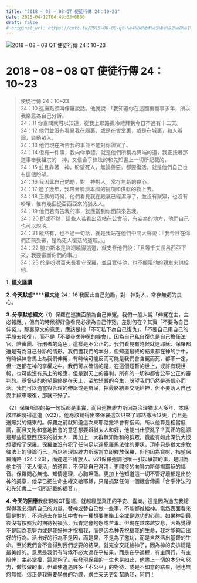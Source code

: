 ```yaml
---
title: "2018 – 08 – 08 QT 使徒行傳 24：10~23"
date: 2025-04-12T04:49:03+0800
draft: false
# original_url: https://cmtc.tw/2018-08-08-qt-%e4%bd%bf%e5%be%92%e8%a1%8c%e5%82%b3-24%ef%bc%9a1023
---
```


![2018 – 08 – 08 QT 使徒行傳 24：10\~23](/images/qt.jpg   "2018 – 08 – 08 QT 使徒行傳 24：10\~23")

# 2018 – 08 – 08 QT 使徒行傳 24：10\~23

> 使徒行傳 24：10\~23  
> 24：10 巡撫點頭叫保羅說話。他就說：「我知道你在這國裏斷事多年，所以我樂意為自己分訴。  
> 24：11 你查問就可以知道，從我上耶路撒冷禮拜到今日不過有十二天。  
> 24：12 他們並沒有看見我在殿裏，或是在會堂裏，或是在城裏，和人辯論，聳動眾人。  
> 24：13 他們現在所告我的事並不能對你證實了。  
> 24：14 但有一件事，我向你承認，就是他們所稱為異端的道，我正按著那道事奉我祖宗的　神，又信合乎律法的和先知書上一切所記載的，  
> 24：15 並且靠著　神，盼望死人，無論善惡，都要復活，就是他們自己也有這個盼望。  
> 24：16 我因此自己勉勵，對　神對人，常存無虧的良心。  
> 24：17 過了幾年，我帶著賙濟本國的捐項和供獻的物上去。  
> 24：18 正獻的時候，他們看見我在殿裏已經潔淨了，並沒有聚眾，也沒有吵嚷，惟有幾個從亞西亞來的猶太人。  
> 24：19 他們若有告我的事，就應當到你面前來告我。  
> 24：20 即或不然，這些人若看出我站在公會前，有妄為的地方，他們自己也可以說明。  
> 24：21 縱然有，也不過一句話，就是我站在他們中間大聲說：『我今日在你們面前受審，是為死人復活的道理。』」  
> 24：22 腓力斯本是詳細曉得這道，就支吾他們說：「且等千夫長呂西亞下來，我要審斷你們的事。」  
> 24：23 於是吩咐百夫長看守保羅，並且寬待他，也不攔阻他的親友來供給他。

**1.** **經文誦讀**

**2. 今天默想****經文**徒 24：16 我因此自己勉勵，對　神對人，常存無虧的良心。

**3. 分享默想經文**（1）保羅在巡撫面前為自己伸冤。我們一般人說「伸冤在主，主必報應」，但有的時候卻好像看見必須為自己伸冤，差別何在？其實「不要為自己伸冤」，那裏原文的意思，應該是指「不可私下為自己復仇」、「不要自己用自己的手段去報復」，而不是「不要尋求伸冤的機會」。因為自己私自復仇是自己擔任法官、陪審團、行刑者的角色，這樣是不公正的。我們看見有時候就連耶穌、保羅都還是有為自己分訴的情形，我們盡我們的本分，但知道最終的結果都在神的手中，有時候神會馬上為我們伸冤，有時候可能反而可能是我們會含冤而死，都不一定，但一定都在神的掌權之中。我們可以確信的是，在這個短暫的世上，或許有現世報，也可能沒有馬上的報應，但是到天上的審判，所有的一切神都會公平公正的審判的。基督徒的盼望最終是在天上，至於短暫的今生，盼望我們仍然是憑信心而活。我們可以適當與合理的伸訴或是辯屈，把最終結果交託給神，但不要落入自己耍手段來報復，那就不好了。

（2）保羅所說的每一句話都是事實，而且巡撫腓力斯因為治理猶太人多年，本應該詳細曉得這道（v22）。他應該聽得出來保羅這次只來了耶路撒冷12天，而且是送賑災的錢來的。保羅之前就知道這次來耶路撒冷會有捆索，所以他算是相當低調，而且又附和當地教會的意思想要跟猶太人和好，他能出什麼亂子？真正的亂源是那些從亞西亞來的猶太人，再加上一大群無知附和的群眾，竟能有如此深仇大恨想要殺了保羅。保羅並沒有犯了任何足以違犯羅馬法律的罪狀，頂多只是猶太宗教律法上的爭論而已。所以照理說腓力斯應當立即釋放保羅，但他因為貪財，指望保羅賄賂（24：26），而遲遲不肯放人。v21保羅強調他唯一引起爭辯的事，是因為他主張「死人復活」的道理，不但替自己澄清，更間接的向腓力斯傳揚耶穌的福音。保羅問心無愧、知情達理，心胸坦蕩。更加上他知道這一切不管好壞都是出於神的美意，他早已把生命主權交給耶穌，只是抓緊任何一個機會傳揚「合乎律法的和先知書上一切所記載的福音」。

**4. 今天的回應**我發現越QT聖經，就越經歷真正的平安、喜樂。這是因為過去我總覺得我必須靠自己的力量，替神或替自己做一些事，不能都推給神。當然表面看來這是對的，不過過去在無知中會有一種想要賄賂上帝或是邀功的心態。如果神到最後沒有按照我的期待祝福我，我肯定會抱怨或苦毒。但現在越來越安息，因為覺得不是因為我努力或是我好神才祝福我，而是因為神先祝福我的生命，我才能夠活出好的行為。活出好的行為不是因，而是果，不是為了邀功，而是自然活出基督的生命。至於我們會不會得到我們想要的結果，就完全交託給神了，因為神的安排總是最美好的。意思是我們有時候不必太過在乎結果，而是在乎過程，有主同行，有主陪伴，主必掌權，這就夠了。我發現保羅的一生也是如此，他盡上一切的本分和努力，做該做的事，但即使遭遇許多「不公平」的對待，或是不如意的結果，他也無怨無悔。這正是我需要學會的功課，求主天天更新幫助我，阿們！